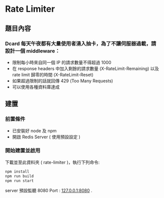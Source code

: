 # Rate Limiter 

## 題目內容

### Dcard 每天午夜都有大量使用者湧入抽卡，為了不讓伺服器過載，請設計一個 middleware：
- 限制每小時來自同一個 IP 的請求數量不得超過 1000
- 在 response headers 中加入剩餘的請求數量 (X-RateLimit-Remaining) 以及 rate limit 歸零的時間 (X-RateLimit-Reset)
- 如果超過限制的話就回傳 429 (Too Many Requests)
- 可以使用各種資料庫達成

## 建置

### 前置條件
- 已安裝好 node 及 npm
- 開啟 Redis Server ( 使用預設設定 )

### 開始建置並啟用
下載並至此資料夾 ( rate-limiter )，執行下列命令:
```bash
npm install
npm run build
npm run start
```
server 預設監聽 8080 Port : [127.0.0.1:8080](http://127.0.0.1:8080) .
